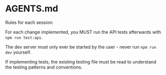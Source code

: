 # AGENTS.md

Rules for each session: 

For each change implemented, you MUST run the API tests afterwards with `npm run test:api`.

The dev server must only ever be started by the user - never run `npm run dev` yourself.

If implementing tests, the existing testing file must be read to understand the testing patterns and conventions.